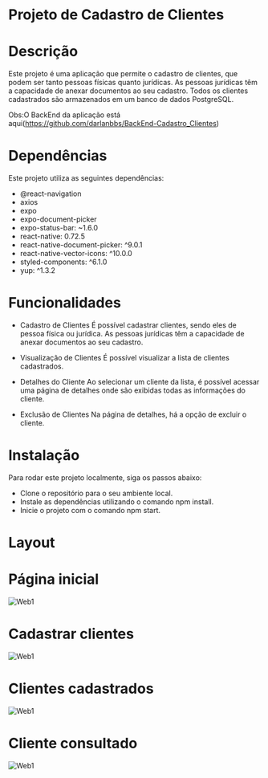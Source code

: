 # Projeto de Cadastro de Clientes

# Descrição

Este projeto é uma aplicação que permite o cadastro de clientes, que podem ser tanto pessoas físicas quanto jurídicas. As pessoas jurídicas têm a capacidade de anexar documentos ao seu cadastro. Todos os clientes cadastrados são armazenados em um banco de dados PostgreSQL.

Obs:O BackEnd da aplicação está aqui(https://github.com/darlanbbs/BackEnd-Cadastro_Clientes)

# Dependências

Este projeto utiliza as seguintes dependências:

- @react-navigation
- axios
- expo
- expo-document-picker
- expo-status-bar: ~1.6.0
- react-native: 0.72.5
- react-native-document-picker: ^9.0.1
- react-native-vector-icons: ^10.0.0
- styled-components: ^6.1.0
- yup: ^1.3.2


# Funcionalidades

- Cadastro de Clientes
É possível cadastrar clientes, sendo eles de pessoa física ou jurídica.
As pessoas jurídicas têm a capacidade de anexar documentos ao seu cadastro.

- Visualização de Clientes
É possível visualizar a lista de clientes cadastrados.

- Detalhes do Cliente
Ao selecionar um cliente da lista, é possível acessar uma página de detalhes onde são exibidas todas as informações do cliente.

- Exclusão de Clientes
Na página de detalhes, há a opção de excluir o cliente.

# Instalação
Para rodar este projeto localmente, siga os passos abaixo:

- Clone o repositório para o seu ambiente local.
- Instale as dependências utilizando o comando npm install.
- Inicie o projeto com o comando npm start.

# Layout

# Página inicial
  ![Web1](https://github.com/darlanbbs/cadastro_cliente_mobile/blob/main/layoutCli/homepage.png)

# Cadastrar clientes
  ![Web1](https://github.com/darlanbbs/cadastro_cliente_mobile/blob/main/layoutCli/cadastroJuri.png)

# Clientes cadastrados
  ![Web1](https://github.com/darlanbbs/cadastro_cliente_mobile/blob/main/layoutCli/clientes.png)

# Cliente consultado

 ![Web1](https://github.com/darlanbbs/cadastro_cliente_mobile/blob/main/layoutCli/detalhes.png)


